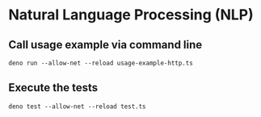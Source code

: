 # Natural Language Processing (NLP)



## Call usage example via command line
```
deno run --allow-net --reload usage-example-http.ts
```

## Execute the tests
```
deno test --allow-net --reload test.ts

``` 